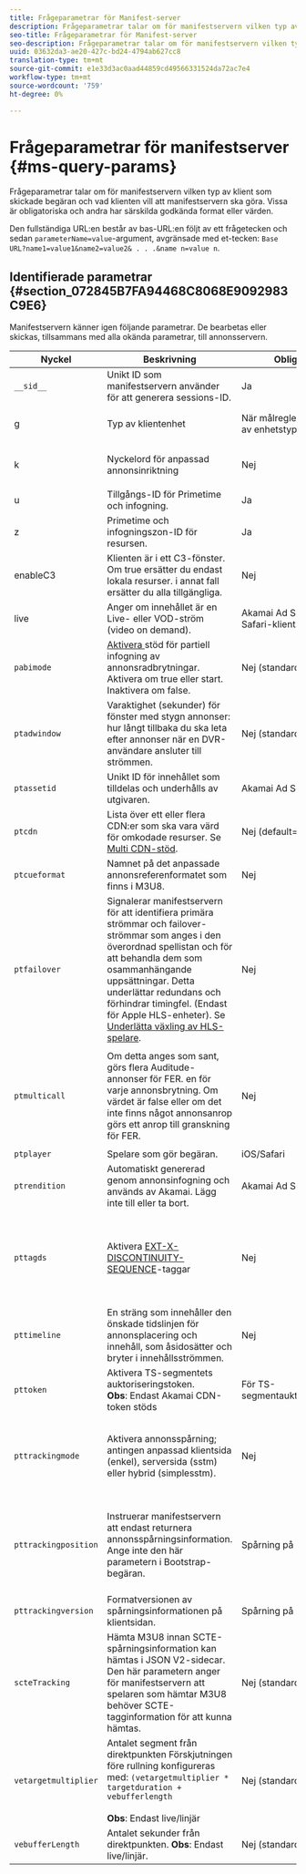 ```yaml
---
title: Frågeparametrar för Manifest-server
description: Frågeparametrar talar om för manifestservern vilken typ av klient som skickade begäran och vad klienten vill att manifestservern ska göra. Vissa är obligatoriska och andra har särskilda godkända format eller värden.
seo-title: Frågeparametrar för Manifest-server
seo-description: Frågeparametrar talar om för manifestservern vilken typ av klient som skickade begäran och vad klienten vill att manifestservern ska göra. Vissa är obligatoriska och andra har särskilda godkända format eller värden.
uuid: 03632da3-ae20-427c-bd24-4794ab627cc8
translation-type: tm+mt
source-git-commit: e1e33d3ac0aad44859cd49566331524da72ac7e4
workflow-type: tm+mt
source-wordcount: '759'
ht-degree: 0%

---
```



# Frågeparametrar för manifestserver {#ms-query-params}

Frågeparametrar talar om för manifestservern vilken typ av klient som skickade begäran och vad klienten vill att manifestservern ska göra. Vissa är obligatoriska och andra har särskilda godkända format eller värden.

Den fullständiga URL:en består av bas-URL:en följt av ett frågetecken och sedan `parameterName=value`-argument, avgränsade med et-tecken: `Base URL?name1=value1&name2=value2& . . .&name n=value n`.

## Identifierade parametrar {#section_072845B7FA94468C8068E9092983C9E6}

Manifestservern känner igen följande parametrar. De bearbetas eller skickas, tillsammans med alla okända parametrar, till annonsservern.

| Nyckel | Beskrivning | Obligatoriskt | Giltiga värden |
|---|---|---|---|
| `__sid__` | Unikt ID som manifestservern använder för att generera sessions-ID. | Ja | Alfanumerisk |
| g | Typ av klientenhet | När målregler är beroende av enhetstyp | Se listan på [Klienttyper](https://adobeprimetime.zendesk.com). Kräver åtkomst till Zendesk. |
| k | Nyckelord för anpassad annonsinriktning | Nej | URL-säker sträng i formatet `key1=value1;key2=value2;. . .` |
| u | Tillgångs-ID för Primetime och infogning. | Ja | MD5 Hash-värde |
| z | Primetime och infogningszon-ID för resursen. | Ja | Heltal |
| enableC3 | Klienten är i ett C3-fönster. Om true ersätter du endast lokala resurser. i annat fall ersätter du alla tillgängliga. | Nej | Boolean |
| live | Anger om innehållet är en Live- eller VOD-ström (video on demand). | Akamai Ad Scaler- eller iOS Safari-klient. | Boolean |
| `pabimode` | [Aktivera ](/help/primetime-ad-insertion/~old-msapi-topics/ms-insert-ads/partial-ad-break-insetion.md) stöd för partiell infogning av annonsradbrytningar. <br> Aktivera om true eller start.<br> Inaktivera om false. | Nej (standard är inaktiverat) | start, true eller false |
| `ptadwindow` | Varaktighet (sekunder) för fönster med stygn annonser: hur långt tillbaka du ska leta efter annonser när en DVR-användare ansluter till strömmen. | Nej (standard = 1800) | 0 till 1800 |
| `ptassetid` | Unikt ID för innehållet som tilldelas och underhålls av utgivaren. | Akamai Ad Scaler | URL-säker sträng |
| `ptcdn` | Lista över ett eller flera CDN:er som ska vara värd för omkodade resurser. Se [Multi CDN-stöd](/help/primetime-ad-insertion/~old-creative-repackaging-service/multi-cdn-supportt.md). | Nej (default=Akamai) | Exempel: Akamai, Level3, Limelight, Comcast |
| `ptcueformat` | Namnet på det anpassade annonsreferenformatet som finns i M3U8. | Nej | DPISimple, DPIScte35, Elemental, NBC, NFL eller Turner |
| `ptfailover` | Signalerar manifestservern för att identifiera primära strömmar och failover-strömmar som anges i den överordnad spellistan och för att behandla dem som osammanhängande uppsättningar. Detta underlättar redundans och förhindrar timingfel. (Endast för Apple HLS-enheter). Se [Underlätta växling av HLS-spelare](/help/primetime-ad-insertion/~old-msapi-topics/ms-insert-ads/hls-switching-to-failover.md). | Nej | true |
| `ptmulticall` | Om detta anges som sant, görs flera Auditude-annonser för FER. en för varje annonsbrytning. Om värdet är false eller om det inte finns något annonsanrop görs ett anrop till granskning för FER. | Nej | Boolean <br> **Obs**: Följande krav: <ul><li>`ptcueformat` parametern måste anges till nbc</li><li>parametern pttimeline ignoreras.</li></ul> |
| `ptplayer` | Spelare som gör begäran. | iOS/Safari | ios-mobileweb |
| `ptrendition` | Automatiskt genererad genom annonsinfogning och används av Akamai. Lägg inte till eller ta bort. | Akamai Ad Scaler |  |
| `pttagds` | Aktivera [EXT-X- DISCONTINUITY- SEQUENCE](https://tools.ietf.org/html/draft-pantos-http-live-streaming-19#section-4.3.3.3)-taggar | Nej | true - manifestservern innehåller en sekvenstagg före innehållet i varje m3u8-fil som skickas. om parametern inte finns eller inte är true, innehåller manifestservern ingen sekvenstagg. |
| `pttimeline` | En sträng som innehåller den önskade tidslinjen för annonsplacering och innehåll, som åsidosätter och bryter i innehållsströmmen. | Nej | [VOD-tidslinje](/help/primetime-ad-insertion/~old-msapi-topics/ms-changes-vod-timeline/ms-api-timeline-format.md) |
| `pttoken` | Aktivera TS-segmentets auktoriseringstoken.<br> **Obs**: Endast Akamai CDN-token stöds | För TS-segmentauktoriseringstoken | Boolean |
| `pttrackingmode` | Aktivera annonsspårning; antingen anpassad klientsida (enkel), serversida (sstm) eller hybrid (simplesstm). | Nej | enkel, sstm eller simplesstm.<br> **Obs**: Om den här parametern inte ingår, matas #EX-X-MARKER in i manifestet. Se [EXT-X-MARKER-direktivet](/help/primetime-ad-insertion/~old-msapi-topics/ms-at-effectiveness/ms-api-playlists.md). |
| `pttrackingposition` | Instruerar manifestservern att endast returnera annonsspårningsinformation. Ange inte den här parametern i Bootstrap-begäran. | Spårning på klientsidan | Alfanumerisk anteckning:  Manifestservern ignorerar alla skickade värden. Om du skickar en null-sträng eller tom sträng returnerar manifestservern M3U8 i stället för spårningsinformation. |
| `pttrackingversion` | Formatversionen av spårningsinformationen på klientsidan. | Spårning på klientsidan | v1, v2, v3 eller vmap |
| `scteTracking` | Hämta M3U8 innan SCTE-spårningsinformation kan hämtas i JSON V2-sidecar. <br>Den här parametern anger för manifestservern att spelaren som hämtar M3U8 behöver SCTE-tagginformation för att kunna hämtas. | Nej (standard: false) | true eller false. <br> **Obs**: SCTE-35-data returneras i JSON-sidecar med följande kombination av frågeparametervärden: <ul><li>`ptcueformat=turner | elemental | nfl | DPIScte35`</li><li>`pttrackingversion=v2`</li><li>`scteTracking=true`</li></ul> |
| `vetargetmultiplier` | Antalet segment från direktpunkten Förskjutningen före rullning konfigureras med: `(vetargetmultiplier * targetduration + vebufferlength`<br/><br/>**Obs**:  Endast live/linjär | Nej (standard:  3.0) | Float |
| `vebufferLength` | Antalet sekunder från direktpunkten. **Obs**: Endast live/linjär. | Nej (standard: 3.0) | Float |
